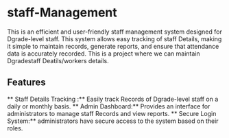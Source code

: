 # staff-Management
This is an efficient and user-friendly staff management system designed for Dgrade-level staff. This system allows easy tracking of staff Details, making it simple to maintain records, generate reports, and ensure that attendance data is accurately recorded.
This is a project where we can maintain Dgradestaff Deatils/workers details.

## Features
** Staff Details Tracking :** Easily track Records of Dgrade-level staff on a daily or monthly basis.
** Admin Dashboard:** Provides an interface for administrators to manage staff Records and view reports.
** Secure Login System:** administrators have secure access to the system based on their roles.

